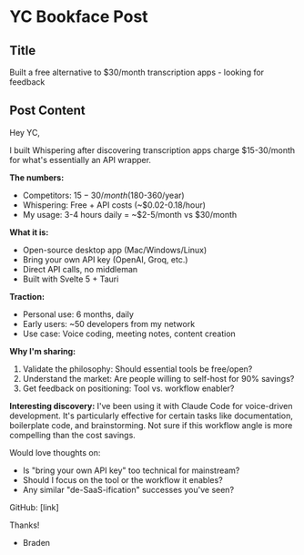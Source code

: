 # YC Bookface Post

## Title
Built a free alternative to $30/month transcription apps - looking for feedback

## Post Content

Hey YC,

I built Whispering after discovering transcription apps charge $15-30/month for what's essentially an API wrapper. 

**The numbers:**
- Competitors: $15-30/month ($180-360/year)
- Whispering: Free + API costs (~$0.02-0.18/hour)
- My usage: 3-4 hours daily = ~$2-5/month vs $30/month

**What it is:**
- Open-source desktop app (Mac/Windows/Linux)
- Bring your own API key (OpenAI, Groq, etc.)
- Direct API calls, no middleman
- Built with Svelte 5 + Tauri

**Traction:**
- Personal use: 6 months, daily
- Early users: ~50 developers from my network
- Use case: Voice coding, meeting notes, content creation

**Why I'm sharing:**
1. Validate the philosophy: Should essential tools be free/open?
2. Understand the market: Are people willing to self-host for 90% savings?
3. Get feedback on positioning: Tool vs. workflow enabler?

**Interesting discovery:**
I've been using it with Claude Code for voice-driven development. It's particularly effective for certain tasks like documentation, boilerplate code, and brainstorming. Not sure if this workflow angle is more compelling than the cost savings.

Would love thoughts on:
- Is "bring your own API key" too technical for mainstream?
- Should I focus on the tool or the workflow it enables?
- Any similar "de-SaaS-ification" successes you've seen?

GitHub: [link]

Thanks!
- Braden